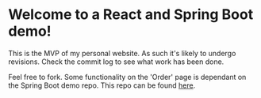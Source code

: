 # Welcome to a React and Spring Boot demo!

This is the MVP of my personal website. As such it's likely to undergo revisions. Check the commit log to see what work has been done.

Feel free to fork. Some functionality on the 'Order' page is dependant on the Spring Boot demo repo. This repo can be found [here](https://github.com/tudders/springboot_demo).


